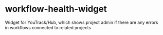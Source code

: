# workflow-health-widget
Widget for YouTrack/Hub, which shows project admin if there are any errors in workflows connected to related projects
